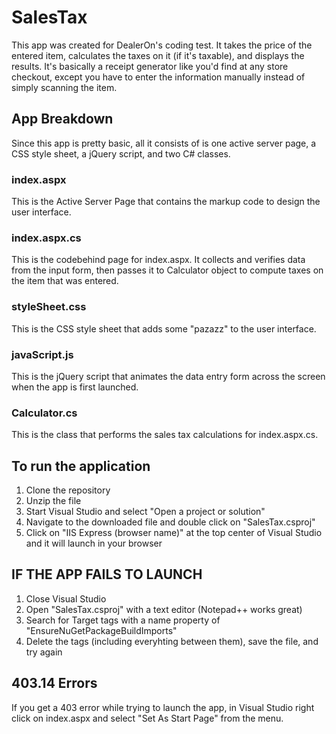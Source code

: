 # SalesTax
This app was created for DealerOn's coding test. It takes the price of the entered item, calculates the taxes on it (if it's taxable), and displays the results. It's basically a receipt generator like you'd find at any store checkout, except you have to enter the information manually instead of simply scanning the item. 

## App Breakdown
Since this app is pretty basic, all it consists of is one active server page, a CSS style sheet, a jQuery script, and two C# classes.

### index.aspx
This is the Active Server Page that contains the markup code to design the user interface.

### index.aspx.cs
This is the codebehind page for index.aspx. It collects and verifies data from the input form, then passes it to Calculator object to compute taxes on the item that was entered.

### styleSheet.css
This is the CSS style sheet that adds some "pazazz" to the user interface.

### javaScript.js
This is the jQuery script that animates the data entry form across the screen when the app is first launched.

### Calculator.cs
This is the class that performs the sales tax calculations for index.aspx.cs.

## To run the application
1. Clone the repository
2. Unzip the file
3. Start Visual Studio and select "Open a project or solution"
4. Navigate to the downloaded file and double click on "SalesTax.csproj"
5. Click on "IIS Express (browser name)" at the top center of Visual Studio and it will launch in your browser

## IF THE APP FAILS TO LAUNCH
1. Close Visual Studio
2. Open "SalesTax.csproj" with a text editor (Notepad++ works great)
3. Search for Target tags with a name property of "EnsureNuGetPackageBuildImports"
4. Delete the tags (including everyhting between them), save the file, and try again

## 403.14 Errors
If you get a 403 error while trying to launch the app, in Visual Studio right click on index.aspx and select "Set As Start Page" from the menu.
